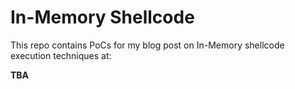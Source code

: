 # In-Memory Shellcode
This repo contains PoCs for my blog post on In-Memory shellcode execution techniques at:

**TBA**
